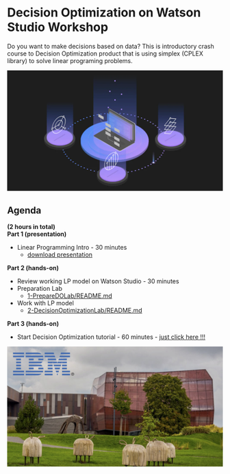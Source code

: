# Decision Optimization on Watson Studio Workshop


    

    
Do you want to make decisions based on data? This is introductory crash course to Decision Optimization product that is using simplex (CPLEX library) to solve linear programing problems.   
     
     
![w6-1](/images/w6-1.png)      
    
## Agenda    
    
**(2 hours in total)**    
**Part 1 (presentation)**
+ Linear Programming Intro - 30 minutes 
  + [download presentation](https://github.com/ertogrul/ertogrul.github.io/blob/master/1-DecisionOptimizationWorkshop/DO_presentation.pdf)

**Part 2 (hands-on)**
+ Review working LP model on Watson Studio - 30 minutes
+ Preparation Lab
  + [1-PrepareDOLab/README.md](1-PrepareDOLab/README.md)
+ Work with LP model
  + [2-DecisionOptimizationLab/README.md](2-DecisionOptimizationLab/README.md)    

**Part 3 (hands-on)**
+ Start Decision Optimization tutorial - 60 minutes -  [just click here !!!](https://www.ibm.com/cloud/garage/dte/tutorial/ibm-decision-optimization-ibm-watson-studio-market-campaign)


![w1-0-1](/images/w6-2.png)    
  